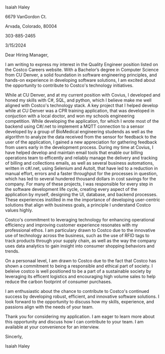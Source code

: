 

Isaiah Haley

6679 VanGordon Ct. 

Arvada, Colorado, 80004

303-885-2465

3/15/2024

Dear Hiring Manager,

I am writing to express my interest in the Quality Engineer position listed on the Costco Careers website. With a Bachelor’s degree in Computer Science from CU Denver, a solid foundation in software engineering principles, and hands-on experience in developing software solutions, I am excited about the opportunity to contribute to Costco's technology initiatives.

While at CU Denver, and at my current position with Covius, I developed and honed my skills with C#, SQL, and python, which I believe make me well aligned with Costco's technology stack. A key project that I helped develop while at CU Denver was a CPR training application, that was developed in conjuction with a local doctor, and won my schools engineering competition. While developing the application, for which I wrote most of the backend using C#/.net to implement a MQTT connection to a sensor developed by a group of BioMedical engineering studends as well as the algorithm to analyze the data received from the sensor for feedback to the user of the application, I gained a new appreciation for gathering feedback from users early in the development process. During my time at Covius, I have helped develop and maintain email tools that enable our billing operations team to efficently and reliably manage the delivery and tracking of billing and collections emails, as well as several business automations, written in c#/.net, using Selenium and Autoit, that have led to a reduction in manual effort, errors and a faster throughput for the processes in question, which has led to several hundered thousand dollars in cost savings for the company. For many of these projects, I was responsible for every step in the software development life cycle, creating every aspect of the application by myself, designing the UI, database, and backend processes. These experiences instilled in me the importance of developing user-centric solutions that align with business goals, a principle I understand Costco values highly.

Costco's commitment to leveraging technology for enhancing operational efficiency and improving customer experience resonates with my professional ethos. I am particulary drawn to Costco due to the innovative use of technology across the business, such as the use of RFID tags to track products through your supply chain, as well as the way the company uses data analytics to gain insight into consumer shopping behaviors and trends. 

On a personaal level, I am drawn to Costco due to the fact that Costco has shown a commitment to being a responsible and ethical part of society. I beleive costco is well positioned to be a part of a sustainable society by leveraging its efficent logistics and encouraging high volume sales to help reduce the carbon footprint of consumer purchases.  

I am enthusiastic about the chance to contribute to Costco's continued success by developing robust, efficient, and innovative software solutions. I look forward to the opportunity to discuss how my skills, experience, and passions align with the needs of your team.

Thank you for considering my application. I am eager to learn more about this opportunity and discuss how I can contribute to your team. I am available at your convenience for an interview.

Sincerly,

Isaiah Haley

